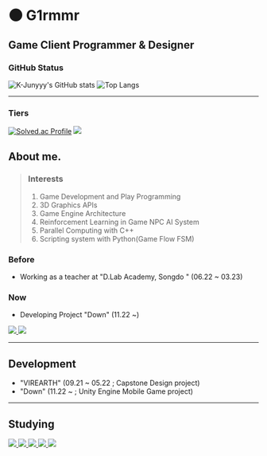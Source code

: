 # :new_moon: G1rmmr

## Game Client Programmer & Designer

### GitHub Status
![K-Junyyy's GitHub stats](https://github-readme-stats.vercel.app/api?username=G1rmmr&show_icons=true&theme=dark)
![Top Langs](https://github-readme-stats.vercel.app/api/top-langs/?username=G1rmmr&layout=compact&theme=dark)

---

### Tiers
[![Solved.ac Profile](http://mazassumnida.wtf/api/generate_badge?boj=black_hand)](https://solved.ac/black_hand)
<a href="https://opgc.me/#/users/G1rmmr" target="_blank"><img src="https://api.opgc.me/githubs/users/G1rmmr/tag/?theme=basic" /></a>

## About me.

> ### Interests
> 1. Game Development and Play Programming
> 2. 3D Graphics APIs
> 3. Game Engine Architecture
> 4. Reinforcement Learning in Game NPC AI System
> 5. Parallel Computing with C++
> 6. Scripting system with Python(Game Flow FSM)

### Before

* Working as a teacher at "D.Lab Academy, Songdo " (06.22 ~ 03.23)

### Now

* Developing Project "Down" (11.22 ~)

<a href=https://www.instagram.com/g1_r.mm.r/>
  <img src="https://img.shields.io/badge/Instagram-E4405F?style=flat-square&logo=instagram&logoColor=white"/>
</a>

<a href=https://www.youtube.com/channel/UCecwbtBo5lBOogKllxtCoBg/>
  <img src="https://img.shields.io/badge/YouTube-ff0000?style=flat-square&logo=youtube&logoColor=white"/>
</a>

---

## Development

* "VIREARTH" (09.21 ~ 05.22 ; Capstone Design project)
* "Down" (11.22 ~ ; Unity Engine Mobile Game project)
 
---

## Studying

<a href=https://google.github.io/styleguide/csharp-style.html](https://modoocode.com/135>
  <img src="https://img.shields.io/badge/C++-00599C?style=flat-square&logo=C++&logoColor=white"/>
</a>

<a href=https://google.github.io/styleguide/csharp-style.html>
  <img src="https://img.shields.io/badge/C Sharp-239120?style=flat-square&logo=csharp&logoColor=white"/>
</a>
  
<a href="https://www.acmicpc.net/user/black_hand">
  <img src="https://img.shields.io/badge/Data structure & Algorithm-00BCB4?style=flat-square&logo=thealgorithms&logoColor=white"/>
</a>

<a href="">
  <img src="https://img.shields.io/badge/Unity Engine-000000?style=flat-square&logo=unity&logoColor=white"/>
</a>

<a href="">
  <img src="https://img.shields.io/badge/Unreal 5-000000?style=flat-square&logo=unrealengine&logoColor=white"/> 
</a>
